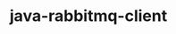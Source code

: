 ---
title: java-rabbitmq-client
registryType: instrumentation
tags:
  - opentracing
  - Java
repo: https://github.com/opentracing-contrib/java-rabbitmq-client
license: Apache License 2.0
description: OpenTracing Instrumentation for RabbitMQ Client
authors: OpenTracing Contributors
---